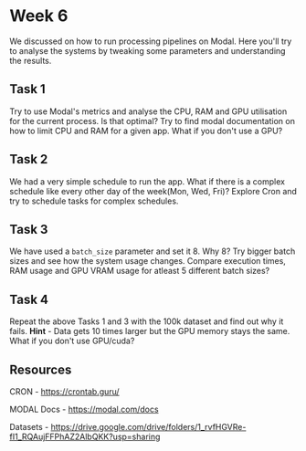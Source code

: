 # Week 6
We discussed on how to run processing pipelines on Modal. Here you'll try to analyse the systems by tweaking some parameters and understanding the results.

## Task 1
Try to use Modal's metrics and analyse the CPU, RAM and GPU utilisation for the current process. Is that optimal? Try to find modal documentation on how to limit CPU and RAM for a given app. What if you don't use a GPU?

## Task 2
We had a very simple schedule to run the app. What if there is a complex schedule like every other day of the week(Mon, Wed, Fri)? Explore Cron and try to schedule tasks for complex schedules.

## Task 3
We have used a `batch_size` parameter and set it $8$. Why $8$? Try bigger batch sizes and see how the system usage changes. Compare execution times, RAM usage and GPU VRAM usage for atleast 5 different batch sizes?

## Task 4
Repeat the above Tasks 1 and 3 with the 100k dataset and find out why it fails. **Hint** - Data gets 10 times larger but the GPU memory stays the same. What if you don't use GPU/cuda?

## Resources 

CRON - https://crontab.guru/

MODAL Docs - https://modal.com/docs

Datasets - https://drive.google.com/drive/folders/1_rvfHGVRe-fI1_RQAujFFPhAZ2AlbQKK?usp=sharing